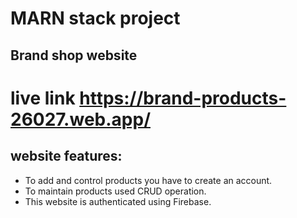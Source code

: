 # MARN stack project
## Brand shop website
# live link https://brand-products-26027.web.app/

## website features:
- To add and control products you have to create an account.
- To maintain products used CRUD operation.
- This website is authenticated using Firebase.


